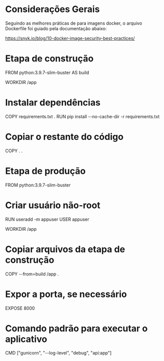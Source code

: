 # Considerações Gerais

Seguindo as melhores práticas de para imagens docker, o arquivo Dockerfile foi guiado pela documentação abaixo:

https://snyk.io/blog/10-docker-image-security-best-practices/


# Etapa de construção
FROM python:3.9.7-slim-buster AS build

WORKDIR /app

# Instalar dependências
COPY requirements.txt .
RUN pip install --no-cache-dir -r requirements.txt

# Copiar o restante do código
COPY . .

# Etapa de produção
FROM python:3.9.7-slim-buster

# Criar usuário não-root
RUN useradd -m appuser
USER appuser

WORKDIR /app

# Copiar arquivos da etapa de construção
COPY --from=build /app .

# Expor a porta, se necessário
EXPOSE 8000

# Comando padrão para executar o aplicativo
CMD ["gunicorn", "--log-level", "debug", "api:app"]
